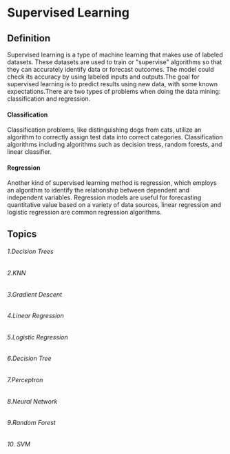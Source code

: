 # Supervised Learning
## Definition
Supervised learning is a type of machine learning that makes use of labeled datasets. These datasets are used to train or "supervise" algorithms so that they can accurately identify data or forecast outcomes. The model could check its accuracy by using labeled inputs and outputs.The goal for supervised learning is to predict results using new data, with some known expectations.There are two types of problems when doing the data mining: classification and regression.
#### Classification
Classification problems, like distinguishing dogs from cats, utilize an algorithm to correctly assign test data into correct categories. Classification algorithms including algorithms such as decision tress, random forests, and linear classifier.
#### Regression
Another kind of supervised learning method is regression, which employs an algorithm to identify the relationship between dependent and independent variables. Regression models are useful for forecasting quantitative value based on a variety of data sources, linear regression and logistic regression are common regression algorithms.
## Topics
###### 1.Decision Trees
###### 2.KNN
###### 3.Gradient Descent
###### 4.Linear Regression
###### 5.Logistic Regression
###### 6.Decision Tree
###### 7.Perceptron
###### 8.Neural Network
###### 9.Random Forest
###### 10. SVM
